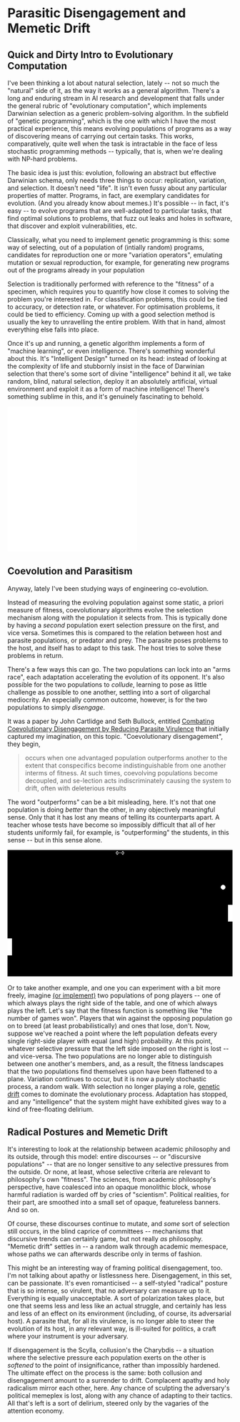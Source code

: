 # Parasitic Disengagement and Memetic Drift

## Quick and Dirty Intro to Evolutionary Computation

I've been thinking a lot about natural selection, lately -- not so much the
"natural" side of it, as the way it works as a general algorithm. There's a long
and enduring stream in AI research and development that falls under the general
rubric of "evolutionary computation", which implements Darwinian selection as a
generic problem-solving algorithm. In the subfield of "genetic programming", 
which is the one with which I have the most practical experience, this means
evolving populations of programs as a way of discovering means of carrying
out certain tasks. This works, comparatively, quite well when the task is
intractable in the face of less stochastic programming methods -- typically,
that is, when we're dealing with NP-hard problems.

The basic idea is just this: evolution, following an abstract but effective
Darwinian schema, only needs three things to occur: replication, variation, and
selection. It doesn't need "life". It isn't even fussy about any particular
properties of matter. Programs, in fact, are exemplary candidates for
evolution. (And you already know about memes.) It's possible -- in fact, it's
easy -- to evolve programs that are well-adapted to particular tasks, that
find optimal solutions to problems, that fuzz out leaks and holes in software,
that discover and exploit vulnerabilities, etc.

Classically, what you need to implement genetic programming is this: some way of
selecting, out of a population of (intially random) programs, candidates for
reproduction one or more "variation operators", emulating mutation or sexual
reproduction, for example, for generating new programs out of the programs
already in your population

Selection is traditionally performed with reference to the "fitness" of a
specimen, which requires you to quantify how close it comes to solving the
problem you're interested in. For classification problems, this could be tied to
accuracy, or detection rate, or whatever. For optimisation problems, it could be
tied to efficiency. Coming up with a good selection method is usually the key to
unravelling the entire problem. With that in hand, almost everything else falls
into place.

Once it's up and running, a genetic algorithm implements a form of "machine
learning", or even intelligence. There's something wonderful about this. It's
"Intelligent Design" turned on its head: instead of looking at the complexity of
life and stubbornly insist in the face of Darwinian selection that there's some
sort of divine "intelligence" behind it all, we take random, blind, natural
selection, deploy it an absolutely artificial, virtual environment and exploit
it as a form of machine intelligence! There's something sublime in this, and
it's genuinely fascinating to behold.

![Sacculina](/img/Haeckel_Sacculina.png)

## Coevolution and Parasitism

Anyway, lately I've been studying ways of engineering co-evolution. 

Instead of measuring the evolving population against some static, a priori
measure of fitness, coevolutionary algorithms evolve the selection mechanism
along with the population it selects from. This is typically done by having a
_second_ population exert selection pressure on the first, and vice versa.
Sometimes this is compared to the relation between host and parasite
populations, or predator and prey. The parasite poses problems to the host, and
itself has to adapt to this task. The host tries to solve these problems in
return.

There's a few ways this can go. The two populations can lock into an "arms
race", each adaptation accelerating the evolution of its opponent. It's also
possible for the two populations to _collude_, learning to pose as little
challenge as possible to one another, settling into a sort of oligarchal
mediocrity. An especially common outcome, however, is for the two populations to
simply _disengage_. 

It was a paper by John Cartlidge and Seth Bullock, entitled
[Combating Coevolutionary Disengagement by Reducing Parasite Virulence](/data/parasite-gp.pdf)
that initially captured my imagination, on this topic. "Coevolutionary
disengagement", they begin, 

> occurs when one advantaged population
> outperforms another to the extent that conspecifics become indistinguishable from
> one another interms of fitness. At such times, coevolving populations become
> decoupled, and se-lection acts indiscriminately causing the system to drift,
> often with deleterious results

The word "outperforms" can be a bit misleading, here. It's not that one
population is doing _better_ than the other, in any objectively meaningful
sense. Only that it has lost any means of telling its counterparts apart. A
teacher whose tests have become so impossibly difficult that all of her students
uniformly fail, for example, is "outperforming" the students, in this sense --
but in this sense alone.

![genpong](/img/pong.png)

Or to take another example, and one you can experiment with
a bit more freely, imagine
[(or implement)](https://github.com/oblivia-simplex/genpong)
two populations of pong players -- one of which always
plays the right side of the table, and one of which always plays the left. Let's
say that the fitness function is something like "the number of games won".
Players that win against the opposing population go on to breed (at least
probabilistically) and ones that lose, don't. Now, suppose we've reached a point
where the left population defeats every single right-side player with equal (and
high) probability. At this point, whatever selective pressure that the left side
imposed on the right is lost -- and vice-versa. The two populations are no
longer able to distinguish between one another's members, and, as a result, the
fitness landscapes that the two populations find themselves upon have been
flattened to a plane. Variation continues to occur, but it is now a purely
stochastic process, a random walk. With selection no longer playing a role,
[genetic drift](https://evolution.berkeley.edu/evolibrary/article/evo_24) comes
to dominate the evolutionary process. Adaptation has stopped, and any
"intelligence" that the system might have exhibited gives way to a kind of
free-floating delirium.


## Radical Postures and Memetic Drift 

It's interesting to look at the relationship between academic philosophy and its
outside, through this model: entire discourses -- or "discursive populations" --
that are no longer sensitive to any selective pressures from the outside.
Or none, at least, whose selective criteria are relevant to philosophy's own
"fitness". The sciences, from academic philosophy's perspective, have coalesced
into an opaque monolithic block, whose harmful radiation is warded off by cries
of "scientism". Political realities, for their part, are smoothed into
a small set of opaque, featureless banners. And so on. 

Of course, these discourses continue to mutate, and _some_ sort of selection 
still occurs, in the blind caprice of committees -- mechanisms that discursive
trends can certainly game, but not really _as_ philosophy. "Memetic drift"
settles in -- a random walk through academic memespace, whose paths we
can afterwards describe only in terms of fashion.

This might be an interesting way of framing political disengagement, too. I'm
not talking about apathy or listlessness here. Disengagement, in this set, can
be passionate. It's even romanticised -- a self-styled "radical" posture that is
so intense, so virulent, that no adversary can measure up to it. Everything is
equally unacceptable. A sort of polarization takes place, but one that seems
less and less like an actual struggle, and certainly has less and less of an
effect on its environment (including, of course, its adversarial host).
A parasite that, for all its virulence, is no longer able to steer the 
evolution of its host, in any relevant way, is ill-suited for politics, a
craft where your instrument is your adversary.

If disengagement is the Scylla, collusion's the Charybdis -- a situation where
the selective pressure each population exerts on the other is _softened_
to the point of insignificance, rather than impossibly hardened. The ultimate
effect on the process is the same: both collusion and disengagement amount to
a surrender to drift. Complacent apathy and holy radicalism mirror each other, 
here. Any chance of sculpting the adversary's political
memeplex is lost, along with any chance of adapting to their tactics.
All that's left is a sort of delirium, steered only by the vagaries of the
attention economy. 


